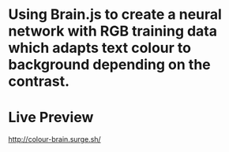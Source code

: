 # Using Brain.js to create a neural network with RGB training data which adapts text colour to background depending on the contrast.

# Live Preview
http://colour-brain.surge.sh/
